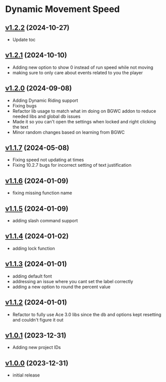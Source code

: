 # Dynamic Movement Speed

## [v1.2.2](https://github.com/rbgdevx/dynamic-movement-speed/releases/tag/v1.2.2) (2024-10-27)

- Update toc

## [v1.2.1](https://github.com/rbgdevx/dynamic-movement-speed/releases/tag/v1.2.1) (2024-10-10)

- Adding new option to show 0 instead of run speed while not moving
- making sure to only care about events related to you the player

## [v1.2.0](https://github.com/rbgdevx/dynamic-movement-speed/releases/tag/v1.2.0) (2024-09-08)

- Adding Dynamic Riding support
- Fixing bugs
- Refactor lib usage to match what im doing on BGWC addon to reduce needed libs and global db issues
- Made it so you can't open the settings when locked and right clicking the text
- Minor random changes based on learning from BGWC

## [v1.1.7](https://github.com/rbgdevx/dynamic-movement-speed/releases/tag/v1.1.7) (2024-05-08)

- Fixing speed not updating at times
- Fixing 10.2.7 bugs for incorrect setting of text justification

## [v1.1.6](https://github.com/rbgdevx/dynamic-movement-speed/releases/tag/v1.1.6) (2024-01-09)

- fixing missing function name

## [v1.1.5](https://github.com/rbgdevx/dynamic-movement-speed/releases/tag/v1.1.5) (2024-01-09)

- adding slash command support

## [v1.1.4](https://github.com/rbgdevx/dynamic-movement-speed/releases/tag/v1.1.4) (2024-01-02)

- adding lock function

## [v1.1.3](https://github.com/rbgdevx/dynamic-movement-speed/releases/tag/v1.1.3) (2024-01-01)

- adding default font
- addressing an issue where you cant set the label correctly
- adding a new option to round the percent value

## [v1.1.2](https://github.com/rbgdevx/dynamic-movement-speed/releases/tag/v1.1.2) (2024-01-01)

- Refactor to fully use Ace 3.0 libs since the db and options kept resetting and couldn't figure it out

## [v1.0.1](https://github.com/rbgdevx/dynamic-movement-speed/releases/tag/v1.0.1) (2023-12-31)

- Adding new project IDs

## [v1.0.0](https://github.com/rbgdevx/dynamic-movement-speed/releases/tag/v1.0.0) (2023-12-31)

- initial release
